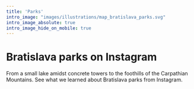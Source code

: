 ```yaml
---
title: 'Parks'
intro_image: "images/illustrations/map_bratislava_parks.svg"
intro_image_absolute: true
intro_image_hide_on_mobile: true
---
```


# Bratislava parks on Instagram

From a small lake amidst concrete towers to the foothills of the Carpathian Mountains. See what we learned about Bratislava parks from Instagram.
